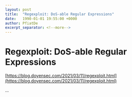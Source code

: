 ```yaml
---
layout: post
title:  "Regexploit: DoS-able Regular Expressions"
date:   1990-01-01 19:55:00 +0000
author: PfiatDe
excerpt_separator: <!--more-->
---
```


# Regexploit: DoS-able Regular Expressions
[https://blog.doyensec.com/2021/03/11/regexploit.html](https://blog.doyensec.com/2021/03/11/regexploit.html)

...
<!--more-->
